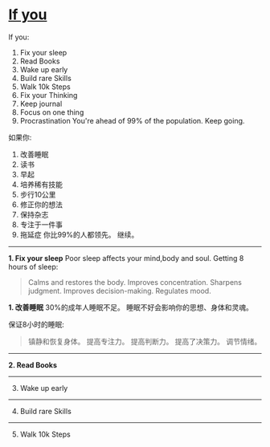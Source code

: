 # [If you](https://github.com/yanjr/gitblog/issues/6)

If you:
1.  Fix your sleep
2.  Read Books
3.  Wake up early
4.  Build rare Skills
5.  Walk 10k Steps
6.  Fix your Thinking
7.  Keep journal
8.  Focus on one thing
9.  Procrastination
You're ahead of 99% of the population.
Keep going.

如果你:
1. 改善睡眠
2. 读书
3. 早起
4. 培养稀有技能
5. 步行10公里
6. 修正你的想法
7. 保持杂志
8. 专注于一件事
9. 拖延症
你比99%的人都领先。
继续。













---


**1.  Fix your sleep**
Poor sleep affects your mind,body and soul.
Getting 8 hours of sleep:

> Calms and restores the body.
> Improves concentration.
> Sharpens judgment.
> Improves decision-making.
> Regulates mood.


**1. 改善睡眠**
30%的成年人睡眠不足。
睡眠不好会影响你的思想、身体和灵魂。

保证8小时的睡眠:
> 镇静和恢复身体。
> 提高专注力。
> 提高判断力。
> 提高了决策力。
> 调节情绪。

---

**2. Read Books**

---

3. Wake up early

---

4. Build rare Skills

---

5. Walk 10k Steps